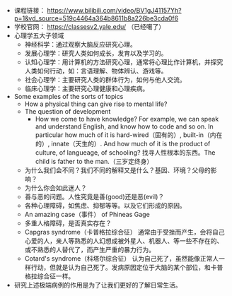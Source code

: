 - 课程链接： https://www.bilibili.com/video/BV1gJ41157Yh?p=1&vd_source=519c4464a364b8611b8a226be3cda0f6
- 学校官网： https://classesv2.yale.edu/ （已经噶了）
- 心理学五大子领域
	- 神经科学：通过观察大脑反应研究心理。
	- 发展心理学：研究人类如何成长，发育以及学习的。
	- 认知心理学：用计算机的方法研究心理，通常将心理比作计算机，并探究人类如何行动，如：言语理解、物体辨认、游戏等。
	- 社会心理学：主要研究人类的群体行为，如何与他人交流。
	- 临床心理学：主要研究心理健康和心理疾病。
- Some examples of the sorts of topics
	- How a physical thing can give rise to mental life?
	- The question of development
		- How we come to have knowledge? For example, we can speak and understand English, and know how to code and so on. In particular how much of it is hard-wired（固有的）, built-in（内在的）, innate（天生的）. And how much of it is the product of culture, of langueage, of schooling? 找寻人性根本的东西。The child is father to the man.（三岁定终身）
	- 为什么我们会不同？我们不同的解释又是什么？基因、环境？父母的影响？
	- 为什么你会如此迷人？
	- 善与恶的问题。人性究竟是善(good)还是恶(evil)？
	- 各种心理障碍，如焦虑、抑郁等等。以及它们形成的原因。
	- An amazing case（事件） of Phineas Gage
	- 多重人格障碍，是否真实存在？
	- Capgras syndrome（卡普格拉综合征）
		通常由于受挫而产生，会将自己心爱的人，亲人等熟悉的人幻想成被外星人、机器人、等一些不存在的、或不熟悉的人替代了，而产生严重的暴力行为。
	- Cotard's syndrome（科塔尔综合征）
		认为自己死了，虽然能像正常人一样行动，但就是认为自己死了。发病原因定位于大脑的某个部位，和卡普格拉综合征一样。
- 研究上述极端病例的作用是为了让我们更好的了解日常生活。
	